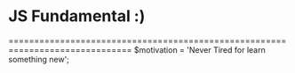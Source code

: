 # JS Fundamental :)
==============================================================================
            $motivation = 'Never Tired for learn something new';

                                                                             
